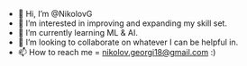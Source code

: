 - 👋 Hi, I’m @NikolovG
- 👀 I’m interested in improving and expanding my skill set.
- 🌱 I’m currently learning ML & AI.
- 💞️ I’m looking to collaborate on whatever I can be helpful in.
- 📫 How to reach me  = nikolov.georgi18@gmail.com  :)

<!---
NikolovG/NikolovG is a ✨ special ✨ repository because its `README.md` (this file) appears on your GitHub profile.
You can click the Preview link to take a look at your changes.
--->
